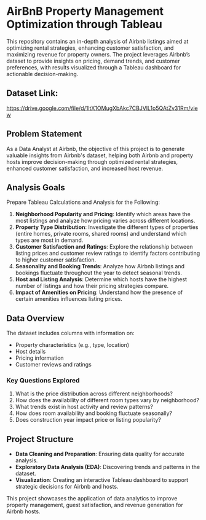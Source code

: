 # AirBnB Property Management Optimization through Tableau

This repository contains an in-depth analysis of Airbnb listings aimed at optimizing rental strategies, enhancing customer satisfaction, and maximizing revenue for property owners. The project leverages Airbnb’s dataset to provide insights on pricing, demand trends, and customer preferences, with results visualized through a Tableau dashboard for actionable decision-making.

## Dataset Link:
https://drive.google.com/file/d/1ltX1OMugXbAkc7CBJVlL1o5QAtZv31Rm/view

## Problem Statement
As a Data Analyst at Airbnb, the objective of this project is to generate valuable insights from Airbnb's dataset, helping both Airbnb and property hosts improve decision-making through optimized rental strategies, enhanced customer satisfaction, and increased host revenue.

## Analysis Goals

Prepare Tableau Calculations and Analysis for the Following:

1. **Neighborhood Popularity and Pricing**: Identify which areas have the most listings and analyze how pricing varies across different locations.
2. **Property Type Distribution**: Investigate the different types of properties (entire homes, private rooms, shared rooms) and understand which types are most in demand.
3. **Customer Satisfaction and Ratings**: Explore the relationship between listing prices and customer review ratings to identify factors contributing to higher customer satisfaction.
4. **Seasonality and Booking Trends**: Analyze how Airbnb listings and bookings fluctuate throughout the year to detect seasonal trends.
5. **Host and Listing Analysis**: Determine which hosts have the highest number of listings and how their pricing strategies compare.
6. **Impact of Amenities on Pricing**: Understand how the presence of certain amenities influences listing prices.

## Data Overview

The dataset includes columns with information on:
- Property characteristics (e.g., type, location)
- Host details
- Pricing information
- Customer reviews and ratings

### Key Questions Explored
1. What is the price distribution across different neighborhoods?
2. How does the availability of different room types vary by neighborhood?
3. What trends exist in host activity and review patterns?
4. How does room availability and booking fluctuate seasonally?
5. Does construction year impact price or listing popularity?

## Project Structure

- **Data Cleaning and Preparation**: Ensuring data quality for accurate analysis.
- **Exploratory Data Analysis (EDA)**: Discovering trends and patterns in the dataset.
- **Visualization**: Creating an interactive Tableau dashboard to support strategic decisions for Airbnb and hosts.


This project showcases the application of data analytics to improve property management, guest satisfaction, and revenue generation for Airbnb hosts.
